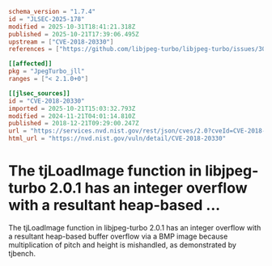```toml
schema_version = "1.7.4"
id = "JLSEC-2025-178"
modified = 2025-10-31T18:41:21.318Z
published = 2025-10-21T17:39:06.495Z
upstream = ["CVE-2018-20330"]
references = ["https://github.com/libjpeg-turbo/libjpeg-turbo/issues/304", "https://usn.ubuntu.com/4190-1/", "https://github.com/libjpeg-turbo/libjpeg-turbo/issues/304", "https://usn.ubuntu.com/4190-1/"]

[[affected]]
pkg = "JpegTurbo_jll"
ranges = ["< 2.1.0+0"]

[[jlsec_sources]]
id = "CVE-2018-20330"
imported = 2025-10-21T15:03:32.793Z
modified = 2024-11-21T04:01:14.810Z
published = 2018-12-21T09:29:00.247Z
url = "https://services.nvd.nist.gov/rest/json/cves/2.0?cveId=CVE-2018-20330"
html_url = "https://nvd.nist.gov/vuln/detail/CVE-2018-20330"
```

# The tjLoadImage function in libjpeg-turbo 2.0.1 has an integer overflow with a resultant heap-based ...

The tjLoadImage function in libjpeg-turbo 2.0.1 has an integer overflow with a resultant heap-based buffer overflow via a BMP image because multiplication of pitch and height is mishandled, as demonstrated by tjbench.

